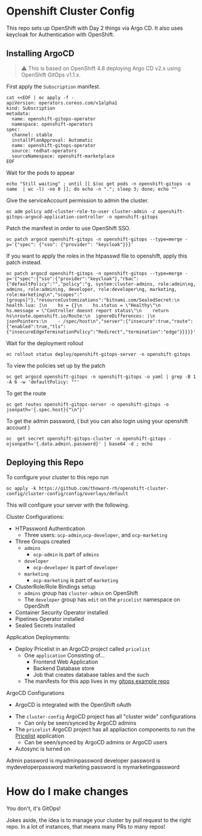 # Openshift Cluster Config

This repo sets up OpenShift with Day 2 things via Argo CD. It also uses keycloak for Authentication with OpenShift.


## Installing ArgoCD

> :warning: This is based on OpenShift 4.8 deploying Argo CD v2.x using OpenShift GitOps v1.1.x.

First apply the `Subscription` manifest.

```shell
cat <<EOF | oc apply -f -
apiVersion: operators.coreos.com/v1alpha1
kind: Subscription
metadata:
  name: openshift-gitops-operator
  namespace: openshift-operators
spec:
  channel: stable
  installPlanApproval: Automatic
  name: openshift-gitops-operator
  source: redhat-operators
  sourceNamespace: openshift-marketplace
EOF
```

Wait for the pods to appear

```shell
echo "Still waiting" ; until [[ $(oc get pods -n openshift-gitops -o name  | wc -l) -ne 0 ]]; do echo -n "."; sleep 3; done; echo ""
```

Give the serviceAccount permission to admin the cluster.

```shell
oc adm policy add-cluster-role-to-user cluster-admin -z openshift-gitops-argocd-application-controller -n openshift-gitops
```

Patch the manifest in order to use OpenShift SSO.

```shell
oc patch argocd openshift-gitops -n openshift-gitops --type=merge -p='{"spec": {"sso": {"provider": "keycloak"}}}'
```

If you want to apply the roles in the htpasswd file to openshift, apply this patch instead.
```shell
oc patch argocd openshift-gitops -n openshift-gitops --type=merge -p='{"spec":{"sso":{"provider":"keycloak"},"rbac":{"defaultPolicy":"","policy":"g, system:cluster-admins, role:admin\ng, admins, role:admin\ng, developer, role:developer\ng, marketing, role:marketing\n","scopes":"[groups]"},"resourceCustomizations":"bitnami.com/SealedSecret:\n  health.lua: |\n    hs = {}\n    hs.status = \"Healthy\"\n    hs.message = \"Controller doesnt report status\"\n    return hs\nroute.openshift.io/Route:\n  ignoreDifferences: |\n    jsonPointers:\n    - /spec/host\n","server":{"insecure":true,"route":{"enabled":true,"tls":{"insecureEdgeTerminationPolicy":"Redirect","termination":"edge"}}}}}'
```

Wait for the deployment rollout

```shell
oc rollout status deploy/openshift-gitops-server -n openshift-gitops
```

To view the policies set up by the patch

```shell
oc get argocd openshift-gitops -n openshift-gitops -o yaml | grep -B 1 -A 6 -w 'defaultPolicy: ""'
```

To get the route

```shell
oc get routes openshift-gitops-server -n openshift-gitops -o jsonpath='{.spec.host}{"\n"}'
```

To get the admin password, ( but you can also login using your openshift account )

```shell
oc  get secret openshift-gitops-cluster -n openshift-gitops -ojsonpath='{.data.admin\.password}' | base64 -d ; echo
```

## Deploying this Repo

To configure your cluster to this repo run

```
oc apply -k https://github.com/thoward-rh/openshift-cluster-config/cluster-config/config/overlays/default
```

This will configure your server with the following.

Cluster Configurations:
* HTPassword Authentication
  * Three users: `ocp-admin`,`ocp-developer`, and `ocp-marketing`
* Three Groups created
  * `admins`
    * `ocp-admin` is part of `admins`
  * `developer`
    * `ocp-developer` is part of `developer`
  * `marketing`
    * `ocp-marketing` is part of `marketing`
* ClusterRole/Role Bindings setup
  * `admins` group has `cluster-admin` on OpenShift
  * The `developer` group has `edit` on the `pricelist` namespace on OpenShift
* Container Security Operator installed
* Pipelines Operator installed
* Sealed Secrets installed

Application Deployments:
* Deploy Pricelist in an ArgoCD project called `pricelist`
  * One `application` Consisting of...
    * Frontend Web Application
    * Backend Database store
    * Job that creates database tables and the such
  * The manifests for this app lives in my [gitops example repo](https://github.com/thoward-rh/gitops-examples)

ArgoCD Configurations
* ArgoCD is integrated with the OpenShift oAuth
<!-- * RBAC Policy
  * The `admins` OpenShift group is set up as ArgoCD admins
  * The `developer` OpenShift group is set up as ArgoCD users
  * ArgoCD admins can see and sync all ArgoCD Applications -->
* The `cluster-config` ArgoCD project has all "cluster wide" configurations
  * Can only be seen/synced by ArgoCD admins
* The `pricelist` ArgoCD project has all appliaction components to run the [Pricelist](https://github.com/thoward-rh/openshift-cluster-config) application
  * Can be seen/synced by ArgoCD admins or ArgoCD users
* Autosync is turned on

Admin password is myadminpassword
developer password is mydeveloperpassword
marketing password is mymarketingpassword
# How do I make changes

You don't, it's GitOps!

Jokes aside, the idea is to manage your cluster by pull request to the right repo. In a lot of instances, that means many PRs to many repos!
